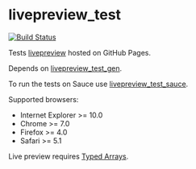 # livepreview_test

[![Build Status](https://secure.travis-ci.org/bootstraponline/livepreview_test.png?branch=master)](http://travis-ci.org/bootstraponline/livepreview_test)

Tests [livepreview](https://github.com/bootstraponline/livepreview) hosted on GitHub Pages.

Depends on [livepreview_test_gen](https://github.com/bootstraponline/livepreview_test_gen).

To run the tests on Sauce use [livepreview_test_sauce](https://github.com/bootstraponline/livepreview_test_sauce).

Supported browsers:

- Internet Explorer >= 10.0
- Chrome >= 7.0
- Firefox >= 4.0
- Safari >= 5.1

Live preview requires [Typed Arrays](http://caniuse.com/typedarrays).